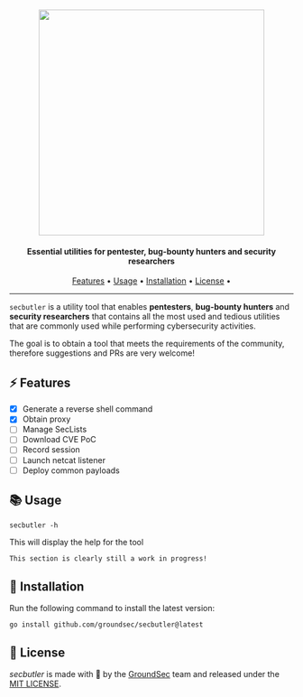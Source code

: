 <h1 align="center">
	<img src="https://github.com/groundsec/secbutler/blob/main/docs/logo.png?raw=true" width="400">
</h1>

<h4 align="center">Essential utilities for pentester, bug-bounty hunters and security researchers</h4>

<p align="center">
  <a href="#-features">Features</a> •
  <a href="#-usage">Usage</a> •
  <a href="#-installation">Installation</a> •
  <a href="#-license">License</a> •
</p>

---

`secbutler` is a utility tool that enables **pentesters**, **bug-bounty hunters** and **security researchers** that contains all the most used and tedious utilities that are commonly used while performing cybersecurity activities.

The goal is to obtain a tool that meets the requirements of the community, therefore suggestions and PRs are very welcome!

## ⚡ Features

- [x] Generate a reverse shell command
- [x] Obtain proxy
- [ ] Manage SecLists
- [ ] Download CVE PoC
- [ ] Record session
- [ ] Launch netcat listener
- [ ] Deploy common payloads

## 📚 Usage

```
secbutler -h
```

This will display the help for the tool

```
This section is clearly still a work in progress!
```

## 🚀 Installation

Run the following command to install the latest version:

```
go install github.com/groundsec/secbutler@latest
```

## 🪪 License

_secbutler_ is made with 🖤 by the [GroundSec](https://groundsec.io) team and released under the [MIT LICENSE](https://github.com/groundsec/secbutler/blob/main/LICENSE).
